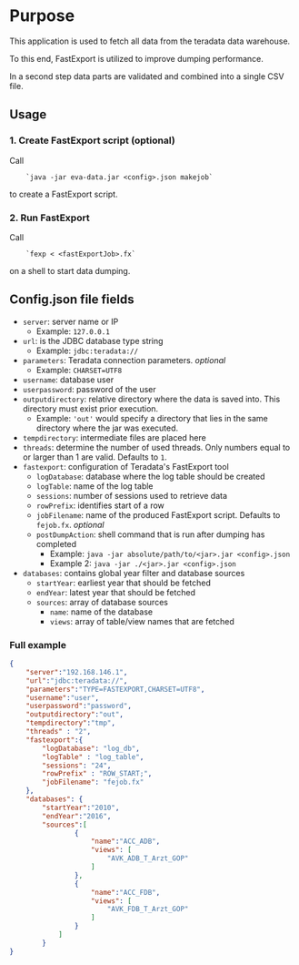 # Purpose
This application is used to fetch all data from the teradata data warehouse.

To this end, FastExport is utilized to improve dumping performance.

In a second step data parts are validated and combined into a single CSV file.

## Usage

### 1. Create FastExport script (optional)
Call 

        `java -jar eva-data.jar <config>.json makejob`

to create a FastExport script.

### 2. Run FastExport
Call

        `fexp < <fastExportJob>.fx`

on a shell to start data dumping.

## Config.json file fields
* `server`: server name or IP
    * Example: `127.0.0.1`
* `url`: is the JDBC database type string
    * Example: `jdbc:teradata://`
* `parameters`: Teradata connection parameters. *optional*
    * Example: `CHARSET=UTF8`
* `username`: database user
* `userpassword`: password of the user
* `outputdirectory`: relative directory where the data is saved into. This directory must exist prior execution.
    * Example: `'out'` would specify a directory that lies in the same directory where the jar was executed.
* `tempdirectory`: intermediate files are placed here
* `threads`: determine the number of used threads. Only numbers equal to or larger than 1 are valid. Defaults to `1`.
* `fastexport`: configuration of Teradata's FastExport tool
    * `logDatabase`: database where the log table should be created
    * `logTable`: name of the log table
    * `sessions`: number of sessions used to retrieve data
    * `rowPrefix`: identifies start of a row
    * `jobFilename`: name of the produced FastExport script. Defaults to `fejob.fx`. *optional*
    * `postDumpAction`: shell command that is run after dumping has completed
        * Example: `java -jar absolute/path/to/<jar>.jar <config>.json`
        * Example 2: `java -jar ./<jar>.jar <config>.json`
* `databases`: contains global year filter and database sources
    * `startYear`: earliest year that should be fetched
    * `endYear`: latest year that should be fetched
    * `sources`: array of database sources
        * `name`: name of the database
        * `views`: array of table/view names that are fetched

### Full example
```json
{
	"server":"192.168.146.1",
	"url":"jdbc:teradata://",
	"parameters":"TYPE=FASTEXPORT,CHARSET=UTF8",
	"username":"user",
	"userpassword":"password",
	"outputdirectory":"out",
	"tempdirectory":"tmp",
	"threads" : "2",
	"fastexport":{
		"logDatabase": "log_db",
		"logTable" : "log_table",
		"sessions": "24",
		"rowPrefix" : "ROW_START;",
        "jobFilename": "fejob.fx"
	},
	"databases": {
		"startYear":"2010",
		"endYear":"2016",
		"sources":[
				{
					"name":"ACC_ADB",
					"views": [
						"AVK_ADB_T_Arzt_GOP"
					]
				},
				{
					"name":"ACC_FDB",
					"views": [
						"AVK_FDB_T_Arzt_GOP"
					]
				}
			]
		}
}
```